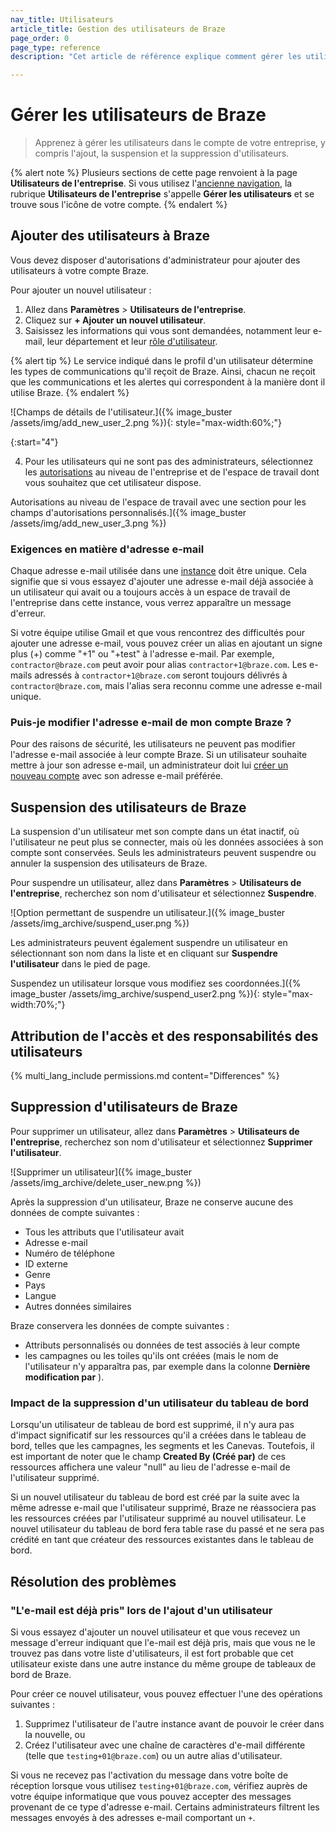 ```yaml
---
nav_title: Utilisateurs
article_title: Gestion des utilisateurs de Braze
page_order: 0
page_type: reference
description: "Cet article de référence explique comment gérer les utilisateurs dans le compte de votre entreprise, y compris l'ajout, la suspension et la suppression d'utilisateurs."

---
```


# Gérer les utilisateurs de Braze

> Apprenez à gérer les utilisateurs dans le compte de votre entreprise, y compris l'ajout, la suspension et la suppression d'utilisateurs.

{% alert note %}
Plusieurs sections de cette page renvoient à la page **Utilisateurs de l'entreprise**. Si vous utilisez l'[ancienne navigation]({{site.baseurl}}/user_guide/administrative/access_braze/navigation/), la rubrique **Utilisateurs de l'entreprise** s'appelle **Gérer les utilisateurs** et se trouve sous l'icône de votre compte.
{% endalert %}

## Ajouter des utilisateurs à Braze

Vous devez disposer d'autorisations d'administrateur pour ajouter des utilisateurs à votre compte Braze. 

Pour ajouter un nouvel utilisateur :

1. Allez dans **Paramètres** > **Utilisateurs de l'entreprise**.
2. Cliquez sur **\+ Ajouter un nouvel utilisateur**.
3. Saisissez les informations qui vous sont demandées, notamment leur e-mail, leur département et leur [rôle d'utilisateur]({{site.baseurl}}/user_guide/administrative/manage_your_braze_users/user_permissions/#creating-a-role).

{% alert tip %}
Le service indiqué dans le profil d'un utilisateur détermine les types de communications qu'il reçoit de Braze. Ainsi, chacun ne reçoit que les communications et les alertes qui correspondent à la manière dont il utilise Braze.
{% endalert %}

\![Champs de détails de l'utilisateur.]({% image_buster /assets/img/add_new_user_2.png %}){: style="max-width:60%;"}

{:start="4"}

4. Pour les utilisateurs qui ne sont pas des administrateurs, sélectionnez les [autorisations]({{site.baseurl}}/user_guide/administrative/app_settings/manage_your_braze_users/user_permissions/#editing-a-users-permissions) au niveau de l'entreprise et de l'espace de travail dont vous souhaitez que cet utilisateur dispose.

Autorisations au niveau de l'espace de travail avec une section pour les champs d'autorisations personnalisés.]({% image_buster /assets/img/add_new_user_3.png %})

### Exigences en matière d'adresse e-mail

Chaque adresse e-mail utilisée dans une [instance]({{site.baseurl}}/user_guide/administrative/access_braze/sdk_endpoints) doit être unique. Cela signifie que si vous essayez d'ajouter une adresse e-mail déjà associée à un utilisateur qui avait ou a toujours accès à un espace de travail de l'entreprise dans cette instance, vous verrez apparaître un message d'erreur. 

Si votre équipe utilise Gmail et que vous rencontrez des difficultés pour ajouter une adresse e-mail, vous pouvez créer un alias en ajoutant un signe plus (+) comme "+1" ou "+test" à l'adresse e-mail. Par exemple, `contractor@braze.com` peut avoir pour alias `contractor+1@braze.com`. Les e-mails adressés à `contractor+1@braze.com` seront toujours délivrés à `contractor@braze.com`, mais l'alias sera reconnu comme une adresse e-mail unique.

### Puis-je modifier l'adresse e-mail de mon compte Braze ?

Pour des raisons de sécurité, les utilisateurs ne peuvent pas modifier l'adresse e-mail associée à leur compte Braze. Si un utilisateur souhaite mettre à jour son adresse e-mail, un administrateur doit lui [créer un nouveau compte](#adding-braze-users) avec son adresse e-mail préférée.

## Suspension des utilisateurs de Braze

La suspension d'un utilisateur met son compte dans un état inactif, où l'utilisateur ne peut plus se connecter, mais où les données associées à son compte sont conservées. Seuls les administrateurs peuvent suspendre ou annuler la suspension des utilisateurs de Braze.

Pour suspendre un utilisateur, allez dans **Paramètres** > **Utilisateurs de l'entreprise**, recherchez son nom d'utilisateur et sélectionnez <i class="fa-solid fa-user-lock"></i> **Suspendre**.

\![Option permettant de suspendre un utilisateur.]({% image_buster /assets/img_archive/suspend_user.png %})

Les administrateurs peuvent également suspendre un utilisateur en sélectionnant son nom dans la liste et en cliquant sur **Suspendre l'utilisateur** dans le pied de page.

Suspendez un utilisateur lorsque vous modifiez ses coordonnées.]({% image_buster /assets/img_archive/suspend_user2.png %}){: style="max-width:70%;"}

## Attribution de l'accès et des responsabilités des utilisateurs

{% multi_lang_include permissions.md content="Differences" %}

## Suppression d'utilisateurs de Braze

Pour supprimer un utilisateur, allez dans **Paramètres** > **Utilisateurs de l'entreprise**, recherchez son nom d'utilisateur et sélectionnez <i class="fa fa-trash-can"></i> **Supprimer l'utilisateur**.

\![Supprimer un utilisateur]({% image_buster /assets/img_archive/delete_user_new.png %})

Après la suppression d'un utilisateur, Braze ne conserve aucune des données de compte suivantes :

- Tous les attributs que l'utilisateur avait
- Adresse e-mail
- Numéro de téléphone
- ID externe
- Genre
- Pays
- Langue
- Autres données similaires

Braze conservera les données de compte suivantes :

- Attributs personnalisés ou données de test associés à leur compte
- les campagnes ou les toiles qu'ils ont créées (mais le nom de l'utilisateur n'y apparaîtra pas, par exemple dans la colonne **Dernière modification par** ).

### Impact de la suppression d'un utilisateur du tableau de bord

Lorsqu'un utilisateur de tableau de bord est supprimé, il n'y aura pas d'impact significatif sur les ressources qu'il a créées dans le tableau de bord, telles que les campagnes, les segments et les Canevas. Toutefois, il est important de noter que le champ **Created By (Créé par)** de ces ressources affichera une valeur "null" au lieu de l'adresse e-mail de l'utilisateur supprimé.

Si un nouvel utilisateur du tableau de bord est créé par la suite avec la même adresse e-mail que l'utilisateur supprimé, Braze ne réassociera pas les ressources créées par l'utilisateur supprimé au nouvel utilisateur. Le nouvel utilisateur du tableau de bord fera table rase du passé et ne sera pas crédité en tant que créateur des ressources existantes dans le tableau de bord.

## Résolution des problèmes

### "L'e-mail est déjà pris" lors de l'ajout d'un utilisateur

Si vous essayez d'ajouter un nouvel utilisateur et que vous recevez un message d'erreur indiquant que l'e-mail est déjà pris, mais que vous ne le trouvez pas dans votre liste d'utilisateurs, il est fort probable que cet utilisateur existe dans une autre instance du même groupe de tableaux de bord de Braze.

Pour créer ce nouvel utilisateur, vous pouvez effectuer l'une des opérations suivantes :

1. Supprimez l'utilisateur de l'autre instance avant de pouvoir le créer dans la nouvelle, ou
2. Créez l'utilisateur avec une chaîne de caractères d'e-mail différente (telle que `testing+01@braze.com`) ou un autre alias d'utilisateur. 

Si vous ne recevez pas l'activation du message dans votre boîte de réception lorsque vous utilisez `testing+01@braze.com`, vérifiez auprès de votre équipe informatique que vous pouvez accepter des messages provenant de ce type d'adresse e-mail. Certains administrateurs filtrent les messages envoyés à des adresses e-mail comportant un `+`.

